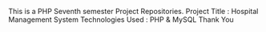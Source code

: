 This is a PHP Seventh semester Project Repositories.
Project Title : Hospital Management System 
Technologies Used : PHP & MySQL 
Thank You

